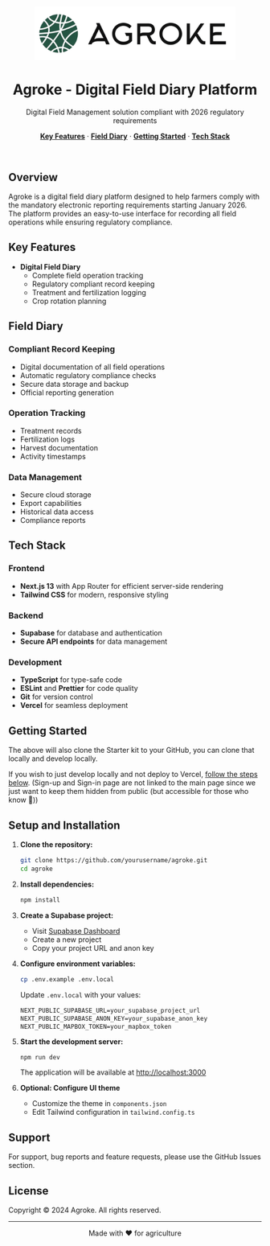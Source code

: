 <div align="center">
  <img src="public/agroke_logo_with_text.png" alt="Agroke Logo" width="400">
  <h1>Agroke - Digital Field Diary Platform</h1>
</div>

<p align="center">
  Digital Field Management solution compliant with 2026 regulatory requirements
</p>

<p align="center">
  <a href="#key-features"><strong>Key Features</strong></a> ·
  <a href="#field-diary"><strong>Field Diary</strong></a> ·
  <a href="#getting-started"><strong>Getting Started</strong></a> ·
  <a href="#tech-stack"><strong>Tech Stack</strong></a>
</p>

<br/>

## Overview

Agroke is a digital field diary platform designed to help farmers comply with the mandatory electronic reporting requirements starting January 2026. The platform provides an easy-to-use interface for recording all field operations while ensuring regulatory compliance.

## Key Features

- **Digital Field Diary**
  - Complete field operation tracking
  - Regulatory compliant record keeping
  - Treatment and fertilization logging
  - Crop rotation planning

## Field Diary

### Compliant Record Keeping
- Digital documentation of all field operations
- Automatic regulatory compliance checks
- Secure data storage and backup
- Official reporting generation

### Operation Tracking
- Treatment records
- Fertilization logs
- Harvest documentation
- Activity timestamps

### Data Management
- Secure cloud storage
- Export capabilities
- Historical data access
- Compliance reports

## Tech Stack

### Frontend
- **Next.js 13** with App Router for efficient server-side rendering
- **Tailwind CSS** for modern, responsive styling

### Backend
- **Supabase** for database and authentication
- **Secure API endpoints** for data management

### Development
- **TypeScript** for type-safe code
- **ESLint** and **Prettier** for code quality
- **Git** for version control
- **Vercel** for seamless deployment

## Getting Started

The above will also clone the Starter kit to your GitHub, you can clone that locally and develop locally.

If you wish to just develop locally and not deploy to Vercel, [follow the steps below](#clone-and-run-locally). (Sign-up and Sign-in page are not linked to the main page since we just want to keep them hidden from public (but accessible for those who know 👀))

## Setup and Installation

1. **Clone the repository:**
   ```bash
   git clone https://github.com/yourusername/agroke.git
   cd agroke
   ```

2. **Install dependencies:**
   ```bash
   npm install
   ```

3. **Create a Supabase project:**
   - Visit [Supabase Dashboard](https://app.supabase.com)
   - Create a new project
   - Copy your project URL and anon key

4. **Configure environment variables:**
   ```bash
   cp .env.example .env.local
   ```
   Update `.env.local` with your values:
   ```
   NEXT_PUBLIC_SUPABASE_URL=your_supabase_project_url
   NEXT_PUBLIC_SUPABASE_ANON_KEY=your_supabase_anon_key
   NEXT_PUBLIC_MAPBOX_TOKEN=your_mapbox_token
   ```

5. **Start the development server:**
   ```bash
   npm run dev
   ```
   The application will be available at [http://localhost:3000](http://localhost:3000)

6. **Optional: Configure UI theme**
   - Customize the theme in `components.json`
   - Edit Tailwind configuration in `tailwind.config.ts`


## Support

For support, bug reports and feature requests, please use the GitHub Issues section.

## License

Copyright © 2024 Agroke. All rights reserved.

---

<p align="center">Made with ❤️ for agriculture</p>
